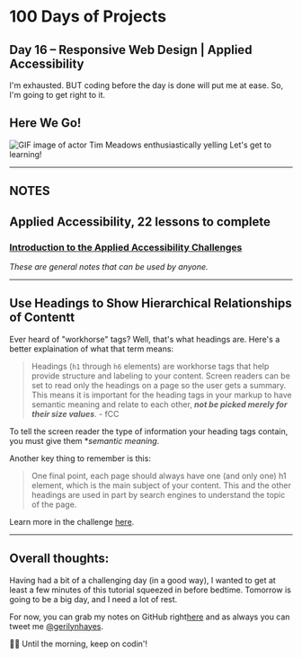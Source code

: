 # 100 Days of Projects

## Day 16 – Responsive Web Design | Applied Accessibility

I'm exhausted. BUT coding before the day is done will put me at ease. So, I'm going to get right to it.

## Here We Go!

![GIF image of actor Tim Meadows enthusiastically yelling Let's get to learning!](https://media1.tenor.com/images/105dc822ced1fe750b0b2dce8149cd68/tenor.gif?itemid=7549367)

---

## NOTES

## Applied Accessibility, 22 lessons to complete

### [Introduction to  the Applied Accessibility Challenges](https://www.freecodecamp.org/learn/responsive-web-design/applied-accessibility/)

*These are general notes that can be used by anyone.*

---

## Use Headings to Show Hierarchical Relationships of Contentt

Ever heard of "workhorse" tags? Well, that's what headings are. Here's a better explaination of what that term means:

> Headings (`h1` through `h6` elements) are workhorse tags that help provide structure and labeling to your content. Screen readers can be set to read only the headings on a page so the user gets a summary. This means it is important for the heading tags in your markup to have semantic meaning and relate to each other, ***not be picked merely for their size values***. - fCC

To tell the screen reader the type of information your heading tags contain, you must give them **semantic meaning*.

Another key thing to remember is this:

> One final point, each page should always have one (and only one) h1 element, which is the main subject of your content. This and the other headings are used in part by search engines to understand the topic of the page.

Learn more in the challenge [here](https://www.freecodecamp.org/learn/responsive-web-design/applied-accessibility/use-headings-to-show-hierarchical-relationships-of-content).

---

## Overall thoughts:

Having had a bit of a challenging day (in a good way), I wanted to get at least a few minutes of this tutorial squeezed in before bedtime. Tomorrow is going to be a big day, and I need a lot of rest.

For now, you can grab my notes on GitHub right[here](https://github.com/gerilynmhayes/responsive_web_design/tree/master/responsive_web_design) and as always you can tweet me [@gerilynhayes](https://twitter.com/gerilynmhayes).

👋🏾  Until the morning, keep on codin'!